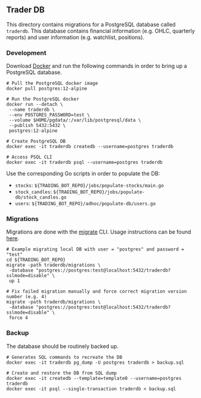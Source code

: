 ## Trader DB

This directory contains migrations for a PostgreSQL database called `traderdb`.
This database contains financial information (e.g. OHLC, quarterly reports) and
user information (e.g. watchlist, positions).

### Development

Download [Docker](https://www.docker.com/) and run the following commands in order
to bring up a PostgreSQL database.

```shell
# Pull the PostgreSQL docker image
docker pull postgres:12-alpine

# Run the PostgreSQL docker
docker run --detach \
 --name traderdb \
 --env POSTGRES_PASSWORD=test \
 --volume $HOME/pgdata/:/var/lib/postgresql/data \
 --publish 5432:5432 \
 postgres:12-alpine
 
# Create PostgreSQL DB
docker exec -it traderdb createdb --username=postgres traderdb

# Access PSQL CLI
docker exec -it traderdb psql --username=postgres traderdb
```

Use the corresponding Go scripts in order to populate the DB:
- `stocks`: `${TRADING_BOT_REPO}/jobs/populate-stocks/main.go`
- `stock_candles`: `${TRADING_BOT_REPO}/jobs/populate-db/stock_candles.go`
- `users`: `${TRADING_BOT_REPO}/adhoc/populate-db/users.go`

### Migrations

Migrations are done with the [migrate](https://github.com/golang-migrate/migrate)
CLI. Usage instructions can be found [here](https://github.com/golang-migrate/migrate/tree/master/cmd/migrate).

```shell
# Example migrating local DB with user = "postgres" and password = "test"
cd ${TRADING_BOT_REPO}
migrate -path traderdb/migrations \
 -database "postgres://postgres:test@localhost:5432/traderdb?sslmode=disable" \
 up 1

# Fix failed migration manually and force correct migration version number (e.g. 4)
migrate -path traderdb/migrations \
 -database "postgres://postgres:test@localhost:5432/traderdb?sslmode=disable" \
 force 4
```

### Backup

The database should be routinely backed up.

```shell
# Generates SQL commands to recreate the DB
docker exec -it traderdb pg_dump -U postgres traderdb > backup.sql

# Create and restore the DB from SQL dump
docker exec -it createdb --template=template0 --username=postgres traderdb
docker exec -it psql --single-transaction traderdb < backup.sql
```

